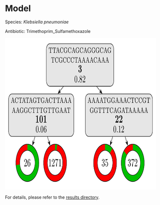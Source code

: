 
# Model

Species: *Klebsiella pneumoniae*

Antibiotic: Trimethoprim_Sulfamethoxazole

<a href="./model.pdf"><img src="./model.png" width=500 height=500 /></a>

For details, please refer to the [results directory](../../../../../results/cart_b/klebsiella%20pneumoniae/trimethoprim_sulfamethoxazole/repeat_4/).

